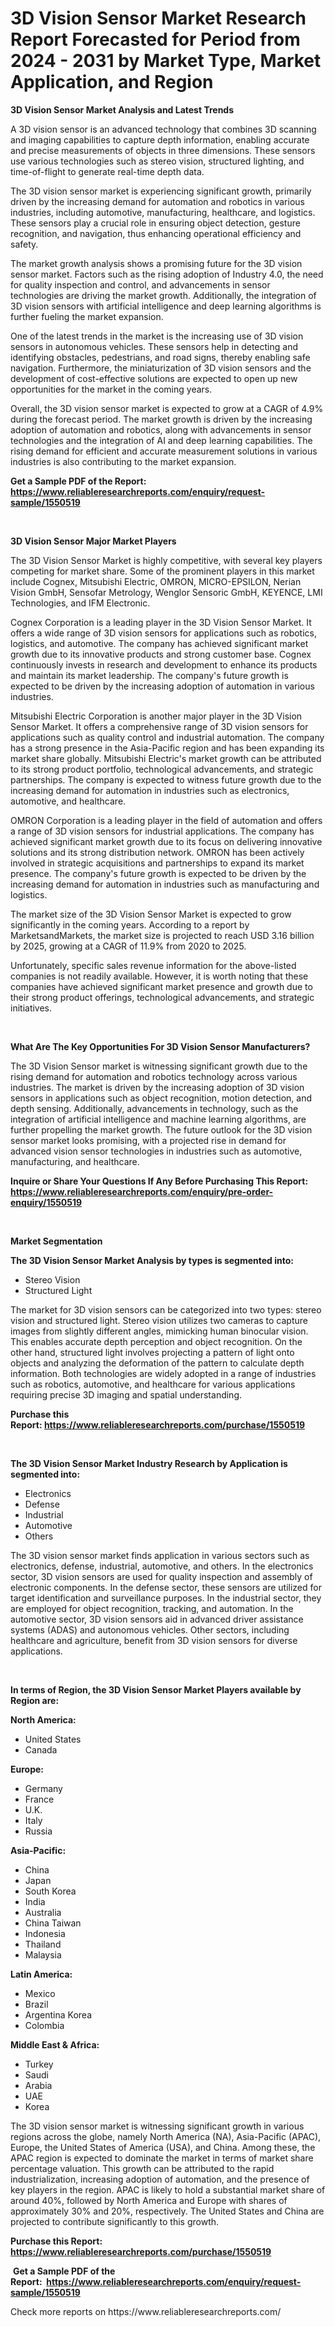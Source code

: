 <p><h1>3D Vision Sensor Market Research Report Forecasted for Period from 2024 -  2031 by Market Type, Market Application, and Region</h1></p><p><strong>3D Vision Sensor Market Analysis and Latest Trends</strong></p>
<p><p>A 3D vision sensor is an advanced technology that combines 3D scanning and imaging capabilities to capture depth information, enabling accurate and precise measurements of objects in three dimensions. These sensors use various technologies such as stereo vision, structured lighting, and time-of-flight to generate real-time depth data.</p><p>The 3D vision sensor market is experiencing significant growth, primarily driven by the increasing demand for automation and robotics in various industries, including automotive, manufacturing, healthcare, and logistics. These sensors play a crucial role in ensuring object detection, gesture recognition, and navigation, thus enhancing operational efficiency and safety.</p><p>The market growth analysis shows a promising future for the 3D vision sensor market. Factors such as the rising adoption of Industry 4.0, the need for quality inspection and control, and advancements in sensor technologies are driving the market growth. Additionally, the integration of 3D vision sensors with artificial intelligence and deep learning algorithms is further fueling the market expansion.</p><p>One of the latest trends in the market is the increasing use of 3D vision sensors in autonomous vehicles. These sensors help in detecting and identifying obstacles, pedestrians, and road signs, thereby enabling safe navigation. Furthermore, the miniaturization of 3D vision sensors and the development of cost-effective solutions are expected to open up new opportunities for the market in the coming years.</p><p>Overall, the 3D vision sensor market is expected to grow at a CAGR of 4.9% during the forecast period. The market growth is driven by the increasing adoption of automation and robotics, along with advancements in sensor technologies and the integration of AI and deep learning capabilities. The rising demand for efficient and accurate measurement solutions in various industries is also contributing to the market expansion.</p></p>
<p><strong>Get a Sample PDF of the Report:&nbsp; <a href="https://www.reliableresearchreports.com/enquiry/request-sample/1550519">https://www.reliableresearchreports.com/enquiry/request-sample/1550519</a></strong></p>
<p>&nbsp;</p>
<p><strong>3D Vision Sensor Major Market Players</strong></p>
<p><p>The 3D Vision Sensor Market is highly competitive, with several key players competing for market share. Some of the prominent players in this market include Cognex, Mitsubishi Electric, OMRON, MICRO-EPSILON, Nerian Vision GmbH, Sensofar Metrology, Wenglor Sensoric GmbH, KEYENCE, LMI Technologies, and IFM Electronic.</p><p>Cognex Corporation is a leading player in the 3D Vision Sensor Market. It offers a wide range of 3D vision sensors for applications such as robotics, logistics, and automotive. The company has achieved significant market growth due to its innovative products and strong customer base. Cognex continuously invests in research and development to enhance its products and maintain its market leadership. The company's future growth is expected to be driven by the increasing adoption of automation in various industries.</p><p>Mitsubishi Electric Corporation is another major player in the 3D Vision Sensor Market. It offers a comprehensive range of 3D vision sensors for applications such as quality control and industrial automation. The company has a strong presence in the Asia-Pacific region and has been expanding its market share globally. Mitsubishi Electric's market growth can be attributed to its strong product portfolio, technological advancements, and strategic partnerships. The company is expected to witness future growth due to the increasing demand for automation in industries such as electronics, automotive, and healthcare.</p><p>OMRON Corporation is a leading player in the field of automation and offers a range of 3D vision sensors for industrial applications. The company has achieved significant market growth due to its focus on delivering innovative solutions and its strong distribution network. OMRON has been actively involved in strategic acquisitions and partnerships to expand its market presence. The company's future growth is expected to be driven by the increasing demand for automation in industries such as manufacturing and logistics.</p><p>The market size of the 3D Vision Sensor Market is expected to grow significantly in the coming years. According to a report by MarketsandMarkets, the market size is projected to reach USD 3.16 billion by 2025, growing at a CAGR of 11.9% from 2020 to 2025.</p><p>Unfortunately, specific sales revenue information for the above-listed companies is not readily available. However, it is worth noting that these companies have achieved significant market presence and growth due to their strong product offerings, technological advancements, and strategic initiatives.</p></p>
<p>&nbsp;</p>
<p><strong>What Are The Key Opportunities For 3D Vision Sensor Manufacturers?</strong></p>
<p><p>The 3D Vision Sensor market is witnessing significant growth due to the rising demand for automation and robotics technology across various industries. The market is driven by the increasing adoption of 3D vision sensors in applications such as object recognition, motion detection, and depth sensing. Additionally, advancements in technology, such as the integration of artificial intelligence and machine learning algorithms, are further propelling the market growth. The future outlook for the 3D vision sensor market looks promising, with a projected rise in demand for advanced vision sensor technologies in industries such as automotive, manufacturing, and healthcare.</p></p>
<p><strong>Inquire or Share Your Questions If Any Before Purchasing This Report: <a href="https://www.reliableresearchreports.com/enquiry/pre-order-enquiry/1550519">https://www.reliableresearchreports.com/enquiry/pre-order-enquiry/1550519</a></strong></p>
<p>&nbsp;</p>
<p><strong>Market Segmentation</strong></p>
<p><strong>The 3D Vision Sensor Market Analysis by types is segmented into:</strong></p>
<p><ul><li>Stereo Vision</li><li>Structured Light</li></ul></p>
<p><p>The market for 3D vision sensors can be categorized into two types: stereo vision and structured light. Stereo vision utilizes two cameras to capture images from slightly different angles, mimicking human binocular vision. This enables accurate depth perception and object recognition. On the other hand, structured light involves projecting a pattern of light onto objects and analyzing the deformation of the pattern to calculate depth information. Both technologies are widely adopted in a range of industries such as robotics, automotive, and healthcare for various applications requiring precise 3D imaging and spatial understanding.</p></p>
<p><strong>Purchase this Report:&nbsp;<a href="https://www.reliableresearchreports.com/purchase/1550519">https://www.reliableresearchreports.com/purchase/1550519</a></strong></p>
<p>&nbsp;</p>
<p><strong>The 3D Vision Sensor Market Industry Research by Application is segmented into:</strong></p>
<p><ul><li>Electronics</li><li>Defense</li><li>Industrial</li><li>Automotive</li><li>Others</li></ul></p>
<p><p>The 3D vision sensor market finds application in various sectors such as electronics, defense, industrial, automotive, and others. In the electronics sector, 3D vision sensors are used for quality inspection and assembly of electronic components. In the defense sector, these sensors are utilized for target identification and surveillance purposes. In the industrial sector, they are employed for object recognition, tracking, and automation. In the automotive sector, 3D vision sensors aid in advanced driver assistance systems (ADAS) and autonomous vehicles. Other sectors, including healthcare and agriculture, benefit from 3D vision sensors for diverse applications.</p></p>
<p>&nbsp;</p>
<p><strong>In terms of Region, the 3D Vision Sensor Market Players available by Region are:</strong></p>
<p>
    <p> <strong> North America: </strong>
        <ul>
            <li>United States</li>
            <li>Canada</li>
        </ul>
        </p> 
    <p> <strong> Europe: </strong>
        <ul>
            <li>Germany</li>
            <li>France</li>
            <li>U.K.</li>
            <li>Italy</li>
            <li>Russia</li>
        </ul>
        </p> 
    <p> <strong> Asia-Pacific: </strong>
        <ul>
            <li>China</li>
            <li>Japan</li>
            <li>South Korea</li>
            <li>India</li>
            <li>Australia</li>
            <li>China Taiwan</li>
            <li>Indonesia</li>
            <li>Thailand</li>
            <li>Malaysia</li>
        </ul>
        </p> 
    <p> <strong> Latin America: </strong>
        <ul>
            <li>Mexico</li>
            <li>Brazil</li>
            <li>Argentina Korea</li>
            <li>Colombia</li>
        </ul>
        </p> 
    <p> <strong> Middle East & Africa: </strong>
        <ul>
            <li>Turkey</li>
            <li>Saudi</li>
            <li>Arabia</li>
            <li>UAE</li>
            <li>Korea</li>
        </ul>
    </p>
    </p>
<p><p>The 3D vision sensor market is witnessing significant growth in various regions across the globe, namely North America (NA), Asia-Pacific (APAC), Europe, the United States of America (USA), and China. Among these, the APAC region is expected to dominate the market in terms of market share percentage valuation. This growth can be attributed to the rapid industrialization, increasing adoption of automation, and the presence of key players in the region. APAC is likely to hold a substantial market share of around 40%, followed by North America and Europe with shares of approximately 30% and 20%, respectively. The United States and China are projected to contribute significantly to this growth.</p></p>
<p><strong>Purchase this Report: <a href="https://www.reliableresearchreports.com/purchase/1550519">https://www.reliableresearchreports.com/purchase/1550519</a></strong></p>
<p>&nbsp;<strong>Get a Sample PDF of the Report:&nbsp;&nbsp;<a href="https://www.reliableresearchreports.com/enquiry/request-sample/1550519">https://www.reliableresearchreports.com/enquiry/request-sample/1550519</a></strong></p>
<p><strong></strong></p>
<p>Check more reports on https://www.reliableresearchreports.com/</p>
